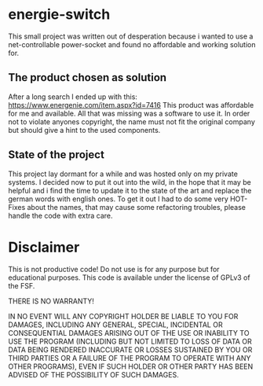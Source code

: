 # energie-switch
This small project was written out of desperation because i wanted to use a net-controllable power-socket and found no affordable and working solution for.

## The product chosen as solution
After a long search I ended up with this: https://www.energenie.com/item.aspx?id=7416 
This product was affordable for me and available. All that was missing was a software to use it.
In order not to violate anyones copyright, the name must not fit the original company but should give a hint to the used components.

## State of the project
This project lay dormant for a while and was hosted only on my private systems. I decided now to put it out into the wild, in the hope that it may be helpful and i find the time to update it to the state of the art and replace the german words with english ones. To get it out I had to do some very HOT-Fixes about the names, that may cause some refactoring troubles, please handle the code with extra care.

# Disclaimer
This is not productive code! Do not use is for any purpose but for educational purposes. This code is available under the license of GPLv3 of the FSF.

THERE IS NO WARRANTY!

IN NO EVENT WILL ANY COPYRIGHT HOLDER BE LIABLE TO YOU FOR DAMAGES, INCLUDING ANY
GENERAL, SPECIAL, INCIDENTAL OR CONSEQUENTIAL DAMAGES ARISING OUT OF THE
USE OR INABILITY TO USE THE PROGRAM (INCLUDING BUT NOT LIMITED TO LOSS OF
DATA OR DATA BEING RENDERED INACCURATE OR LOSSES SUSTAINED BY YOU OR THIRD
PARTIES OR A FAILURE OF THE PROGRAM TO OPERATE WITH ANY OTHER PROGRAMS),
EVEN IF SUCH HOLDER OR OTHER PARTY HAS BEEN ADVISED OF THE POSSIBILITY OF
SUCH DAMAGES.